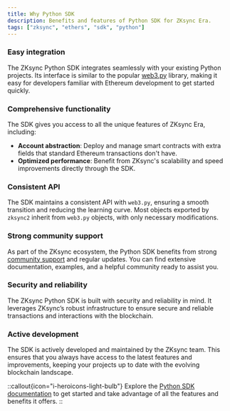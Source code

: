 ```yaml
---
title: Why Python SDK
description: Benefits and features of Python SDK for ZKsync Era.
tags: ["zksync", "ethers", "sdk", "python"]
---
```


### Easy integration

The ZKsync Python SDK integrates seamlessly with your existing Python projects. Its interface is similar to the
popular [web3.py](https://web3py.readthedocs.io/en/latest/index.html) library, making it easy for developers
familiar with Ethereum development to get started quickly.

### Comprehensive functionality

The SDK gives you access to all the unique features of ZKsync Era, including:

- **Account abstraction**: Deploy and manage smart contracts with extra fields that standard Ethereum transactions
don't have.
- **Optimized performance**: Benefit from ZKsync's scalability and speed improvements directly through the SDK.

### Consistent API

The SDK maintains a consistent API with `web3.py`, ensuring a smooth transition and reducing the learning curve. Most
objects exported by `zksync2` inherit from `web3.py` objects, with only necessary modifications.

### Strong community support

As part of the ZKsync ecosystem, the Python SDK benefits from strong [community support](https://join.zksync.dev/)
and regular updates. You can
find extensive documentation, examples, and a helpful community ready to assist you.

### Security and reliability

The ZKsync Python SDK is built with security and reliability in mind. It leverages ZKsync’s robust infrastructure to
ensure secure and reliable transactions and interactions with the blockchain.

### Active development

The SDK is actively developed and maintained by the ZKsync team. This ensures that you always have access to the
latest features and improvements, keeping your projects up to date with the evolving blockchain landscape.

::callout{icon="i-heroicons-light-bulb"}
Explore the [Python SDK documentation](/sdk/python/quickstart/getting-started) to get started and take advantage of all the
features and benefits it offers.
::
